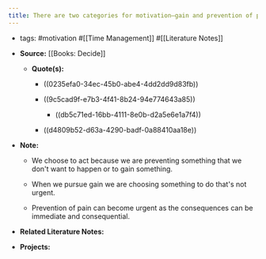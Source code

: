 ```yaml
---
title: There are two categories for motivation—gain and prevention of pain.
---
```


- tags: #motivation #[[Time Management]] #[[Literature Notes]]

- **Source:** [[Books: Decide]]
	 - **Quote(s):**
		 - ((0235efa0-34ec-45b0-abe4-4dd2dd9d83fb))

		 - ((9c5cad9f-e7b3-4f41-8b24-94e774643a85))
			 - ((db5c71ed-16bb-4111-8e0b-d2a5e6e1a7f4))

		 - ((d4809b52-d63a-4290-badf-0a88410aa18e))

- **Note:** 
	 - We choose to act because we are preventing something that we don't want to happen or to gain something. 

	 - When we pursue gain we are choosing something to do that's not urgent.

	 - Prevention of pain can become urgent as the consequences can be immediate and consequential.

- **Related Literature Notes:**

- **Projects:**

